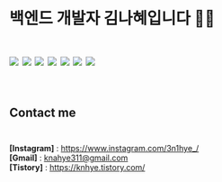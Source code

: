 # 백엔드 개발자 김나혜입니다 👩‍💻 <br/>


  # <img src="https://img.shields.io/badge/html5-E34F26?style=flat-square&logo=html5&logoColor=FFFFFF"/>  <img src="https://img.shields.io/badge/css-663399?style=flat-square&logo=css&logoColor=FFFFFF"/>  <img src="https://img.shields.io/badge/javascript-F7DF1E?style=flat-square&logo=javascript&logoColor=000000"/>  <img src="https://img.shields.io/badge/nodedotjs-5FA04E?style=flat-square&logo=nodedotjs&logoColor=FFFFFF"/>  <img src="https://img.shields.io/badge/express-000000?style=flat-square&logo=express&logoColor=FFFFFF"/>  <img src="https://img.shields.io/badge/springboot-6DB33F?style=flat-square&logo=springboot&logoColor=FFFFFF"/>  <img src="https://img.shields.io/badge/react-61DAFB?style=flat-square&logo=react&logoColor=FFFFFF"/><br/><br/>

  
## Contact me <br/><br/>

**[Instagram]** : https://www.instagram.com/3n1hye_/ <br/>
**[Gmail]** : knahye311@gmail.com <br/>
**[Tistory]** : https://knhye.tistory.com/ <br/>
